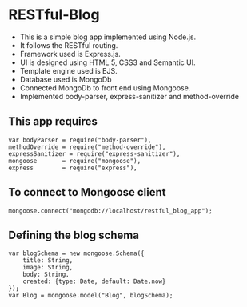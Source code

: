 # RESTful-Blog

- This is a simple blog app implemented using Node.js. 
- It follows the RESTful routing. 
- Framework used is Express.js. 
- UI is designed using HTML 5, CSS3 and Semantic UI. 
- Template engine used is EJS.
- Database used is MongoDb
- Connected MongoDb to front end using Mongoose.
- Implemented body-parser, express-sanitizer and method-override

## This app requires
```
var bodyParser = require("body-parser"),
methodOverride = require("method-override"),
expressSanitizer = require("express-sanitizer"),
mongoose       = require("mongoose"),
express        = require("express"),
```
## To connect to Mongoose client
```
mongoose.connect("mongodb://localhost/restful_blog_app");
```
## Defining the blog schema
```
var blogSchema = new mongoose.Schema({
    title: String,
    image: String,
    body: String,
    created: {type: Date, default: Date.now}
});
var Blog = mongoose.model("Blog", blogSchema);
```
